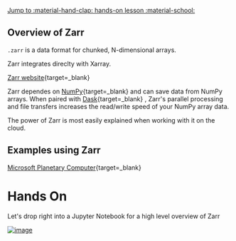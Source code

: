 [Jump to :material-hand-clap: hands-on lesson :material-school: ](#hands-on)

## Overview of Zarr

`.zarr` is a data format for chunked, N-dimensional arrays.  

Zarr integrates direclty with Xarray.

[Zarr website](https://zarr.dev/){target=_blank}

Zarr dependes on [NumPy](https://numpy.org/){target=_blank}
 and can save data from NumPy arrays. When paired with [Dask](https://www.dask.org/){target=_blank}
, Zarr's parallel processing and file transfers increases the read/write speed of your NumPy array data.

The power of Zarr is most easily explained when working with it on the cloud. 

## Examples using Zarr

[Microsoft Planetary Computer](https://planetarycomputer.microsoft.com/docs/quickstarts/reading-zarr-data/){target=_blank}


# Hands On

Let's drop right into a Jupyter Notebook for a high level overview of Zarr

[![image](https://colab.research.google.com/assets/colab-badge.svg)](https://githubtocolab.com/tyson-swetnam/agic-2022/blob/main/docs/notebooks/zarr.ipynb)
